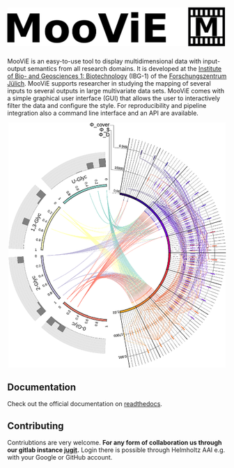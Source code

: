 # <img src="docs/source/images/logo.png" alt="MooViE" width="500"/>

MooViE is an easy-to-use tool to display multidimensional data with input-output semantics from all research domains.
It is developed at the [Institute of Bio- and Geosciences 1: Biotechnology](https://www.fz-juelich.de/en/ibg/ibg-1) (IBG-1) of the [Forschungszentrum Jülich](https://www.fz-juelich.de/en). 
MooViE supports researcher in studying the mapping of several inputs to several outputs in large multivariate data
sets. MooViE comes with a simple graphical user interface (GUI) that allows the user to interactively filter the 
data and configure the style. For reproducibility and pipeline integration also a command line interface and an
API are available.

<div align="center">
<img src="docs/source/images/red.png" alt="MooViE scene" width="500">
</div>

## Documentation

Check out the official documentation on [readthedocs](https://moovie.readthedocs.io).

## Contributing

Contriubtions are very welcome.
**For any form of collaboration us through our gitlab instance [jugit](https://jugit.fz-juelich.de/IBG-1/ModSim/MooViE).**
Login there is possible through Helmholtz AAI e.g. with your Google or GitHub account.